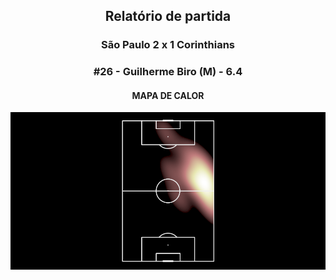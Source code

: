 <h2 style="text-align: center;">Relatório de partida</h3>

<h3 style="text-align: center;">São Paulo 2 x 1 Corinthians</h3>

<h3 style="text-align: center;">#26 - Guilherme Biro (M) - 6.4</h3>

<h4 style="text-align: center;">MAPA DE CALOR</h3>
<img src=heatmaps/11067371_1106667.png>